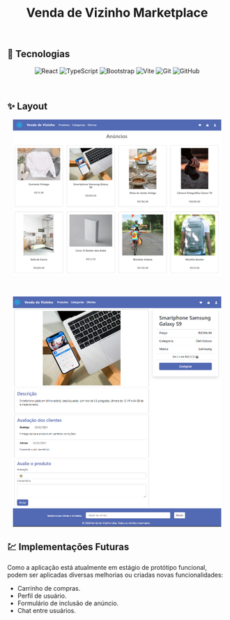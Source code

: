 <h1 align="center">Venda de Vizinho Marketplace</h1>

<br>

## 🚀 Tecnologias

<div align="center">

![React](https://img.shields.io/badge/react-%2320232a.svg?style=for-the-badge&logo=react&logoColor=%2361DAFB) 
![TypeScript](https://img.shields.io/badge/typescript-%23007ACC.svg?style=for-the-badge&logo=typescript&logoColor=white)
![Bootstrap](https://img.shields.io/badge/bootstrap-%238511FA.svg?style=for-the-badge&logo=bootstrap&logoColor=white)
![Vite](https://img.shields.io/badge/vite-%23646CFF.svg?style=for-the-badge&logo=vite&logoColor=white) 
![Git](https://img.shields.io/badge/git-%23F05033.svg?style=for-the-badge&logo=git&logoColor=white) 
![GitHub](https://img.shields.io/badge/github-%23121011.svg?style=for-the-badge&logo=github&logoColor=white)

</div>
<br>

## ✨ Layout

<p align="center">
  <img alt="store screen" src="./public/screenshots/advertise-list.png" width="95%">
</p>

<br>

<p align="center">
  <img alt="store screen" src="./public/screenshots/advertise-page.png" width="95%">
</p>

## 💹 Implementações Futuras

Como a aplicação está atualmente em estágio de protótipo funcional, podem ser aplicadas diversas melhorias ou criadas novas funcionalidades:
- Carrinho de compras.
- Perfil de usuário.
- Formulário de inclusão de anúncio.
- Chat entre usuários.